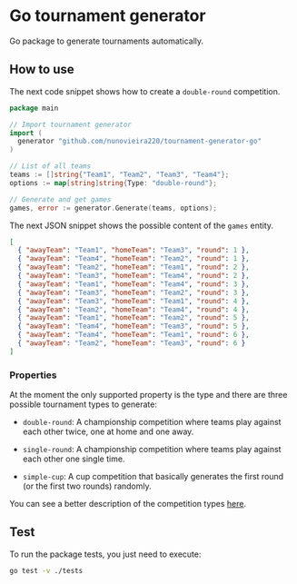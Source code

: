 # Go tournament generator
Go package to generate tournaments automatically.

## How to use

The next code snippet shows how to create a `double-round` competition.

```go
package main

// Import tournament generator
import (
  generator "github.com/nunovieira220/tournament-generator-go"
)

// List of all teams
teams := []string{"Team1", "Team2", "Team3", "Team4"};
options := map[string]string{Type: "double-round"};

// Generate and get games
games, error := generator.Generate(teams, options);
```

The next JSON snippet shows the possible content of the `games` entity.

```json
[
  { "awayTeam": "Team1", "homeTeam": "Team3", "round": 1 },
  { "awayTeam": "Team4", "homeTeam": "Team2", "round": 1 },
  { "awayTeam": "Team2", "homeTeam": "Team1", "round": 2 },
  { "awayTeam": "Team3", "homeTeam": "Team4", "round": 2 },
  { "awayTeam": "Team1", "homeTeam": "Team4", "round": 3 },
  { "awayTeam": "Team3", "homeTeam": "Team2", "round": 3 },
  { "awayTeam": "Team3", "homeTeam": "Team1", "round": 4 },
  { "awayTeam": "Team2", "homeTeam": "Team4", "round": 4 },
  { "awayTeam": "Team1", "homeTeam": "Team2", "round": 5 },
  { "awayTeam": "Team4", "homeTeam": "Team3", "round": 5 },
  { "awayTeam": "Team4", "homeTeam": "Team1", "round": 6 },
  { "awayTeam": "Team2", "homeTeam": "Team3", "round": 6 }
]
```

### Properties

At the moment the only supported property is the type and there are three possible tournament types to generate:

- `double-round`: A championship competition where teams play against each other twice, one at home and one away.

- `single-round`: A championship competition where teams play against each other one single time.

- `simple-cup`: A cup competition that basically generates the first round (or the first two rounds) randomly.

You can see a better description of the competition types [here](docs/competition-type.md).

## Test

To run the package tests, you just need to execute:

```sh
go test -v ./tests
```
